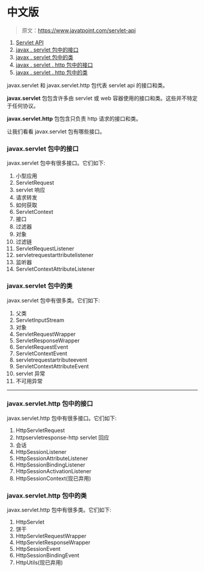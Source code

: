 # 中文版

> 原文：<https://www.javatpoint.com/servlet-api>

1.  [Servlet API](#)
2.  [javax . servlet 包中的接口](#servletapi1)
3.  [javax . servlet 包中的类](#servletapi2)
4.  [javax . servlet . http 包中的接口](#servletapi3)
5.  [javax . servlet . http 包中的类](#servletapi4)

javax.servlet 和 javax.servlet.http 包代表 servlet api 的接口和类。

**javax.servlet** 包包含许多由 servlet 或 web 容器使用的接口和类。这些并不特定于任何协议。

**javax.servlet.http** 包包含只负责 http 请求的接口和类。

让我们看看 javax.servlet 包有哪些接口。

### javax.servlet 包中的接口

javax.servlet 包中有很多接口。它们如下:

1.  小型应用
2.  ServletRequest
3.  servlet 响应
4.  请求转发
5.  如何获取
6.  ServletContext
7.  接口
8.  过滤器
9.  对象
10.  过滤链
11.  ServletRequestListener
12.  servletrequestarttributelistener
13.  监听器
14.  ServletContextAttributeListener

### javax.servlet 包中的类

javax.servlet 包中有很多类。它们如下:

1.  父类
2.  ServletInputStream
3.  对象
4.  ServletRequestWrapper
5.  ServletResponseWrapper
6.  ServletRequestEvent
7.  ServletContextEvent
8.  servletrequestartributeevent
9.  ServletContextAttributeEvent
10.  servlet 异常
11.  不可用异常

* * *

### javax.servlet.http 包中的接口

javax.servlet.http 包中有很多接口。它们如下:

1.  HttpServletRequest
2.  httpservletresponse-http servlet 回应
3.  会话
4.  HttpSessionListener
5.  HttpSessionAttributeListener
6.  HttpSessionBindingListener
7.  HttpSessionActivationListener
8.  HttpSessionContext(现已弃用)

### javax.servlet.http 包中的类

javax.servlet.http 包中有很多类。它们如下:

1.  HttpServlet
2.  饼干
3.  HttpServletRequestWrapper
4.  HttpServletResponseWrapper
5.  HttpSessionEvent
6.  HttpSessionBindingEvent
7.  HttpUtils(现已弃用)